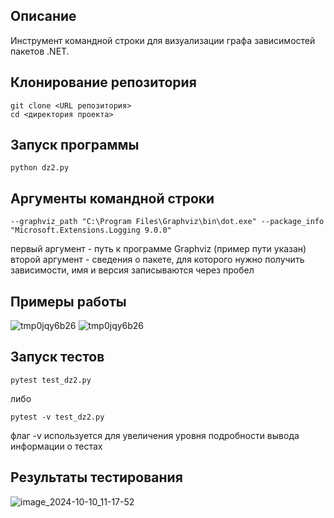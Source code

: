 ## Описание
Инструмент командной строки для визуализации графа зависимостей пакетов .NET.

## Клонирование репозитория
```
git clone <URL репозитория>
cd <директория проекта>
```

## Запуск программы
```
python dz2.py
```

## Аргументы командной строки 
```
--graphviz_path "C:\Program Files\Graphviz\bin\dot.exe" --package_info "Microsoft.Extensions.Logging 9.0.0"
```
первый аргумент - путь к программе Graphviz (пример пути указан)
второй аргумент - сведения о пакете, для которого нужно получить зависимости, имя и версия записываются через пробел

## Примеры работы
![tmp0jqy6b26](https://github.com/user-attachments/assets/b601ee42-2537-4695-a02a-90a67146836c)
![tmp0jqy6b26](https://github.com/user-attachments/assets/9f9ef956-e566-4a7f-8e9f-92f01bbf21d9)


## Запуск тестов 
```
pytest test_dz2.py
```
либо
```
pytest -v test_dz2.py
```
флаг -v используется для увеличения уровня подробности вывода информации о тестах

## Результаты тестирования
![image_2024-10-10_11-17-52](https://github.com/user-attachments/assets/86598338-23ad-4536-bb97-627f156b5896)
